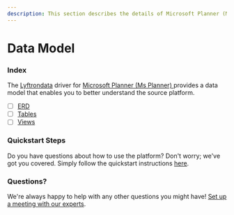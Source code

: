 ```yaml
---
description: This section describes the details of Microsoft Planner (Ms Planner) ERD, Tables, and Views.
---
```


# Data Model

### Index

The  [Lyftrondata](https://www.lyftrondata.com/) driver for [Microsoft Planner (Ms Planner)](https://www.lyftrondata.com/integration/microsoft-planner-(ms-planner)/)[ ](https://www.lyftrondata.com/integration/microsoft-planner-(ms-planner)/)provides a data model that enables you to better understand the source platform.

* [ ] [ERD](../../../business-analytics/microsoft-planner-(ms-planner)/data-model/erd.md)
* [ ] [Tables](../../../business-analytics/microsoft-planner-(ms-planner)/data-model/tables.md)
* [ ] [Views](../../../business-analytics/microsoft-planner-(ms-planner)/data-model/views.md)

### Quickstart Steps

Do you have questions about how to use the platform? Don't worry; we've got you covered. Simply follow the quickstart instructions [here](../../../../quickstart-steps.md).

### Questions? <a href="#questions" id="questions"></a>

We're always happy to help with any other questions you might have! [Set up a meeting with our experts](https://www.lyftrondata.com/book-a-meeting/).

